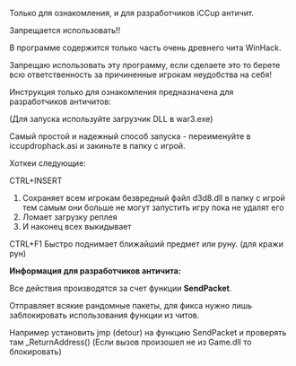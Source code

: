 Только для ознакомления, и для разработчиков iCCup античит.

Запрещается использовать!!

В программе содержится только часть очень древнего чита WinHack.

Запрещаю использовать эту программу, если сделаете это то берете всю ответственность за причиненные игрокам неудобства на себя!


Инструкция только для ознакомления предназначена для разработчиков античитов:

(Для запуска используйте загрузчик DLL в war3.exe)

Самый простой и надежный способ запуска - переименуйте в iccupdrophack.asi и закиньте в папку с игрой.

Хоткеи следующие: 

CTRL+INSERT 
1. Сохраняет всем игрокам безвредный файл d3d8.dll в папку с игрой тем самым они больше не могут запустить игру пока не удалят его
2. Ломает загрузку реплея
3. И наконец всех выкидывает 

CTRL+F1
Быстро поднимает ближайший предмет или руну. (для кражи рун)

**Информация для разработчиков античита:**

Все действия производятся за счет функции **SendPacket**.

Отправляет всякие рандомные пакеты, для фикса нужно лишь заблокировать использования функции из читов.

Например установить jmp (detour) на функцию SendPacket и проверять там _ReturnAddress() (Если вызов произошел не из Game.dll то блокировать)

